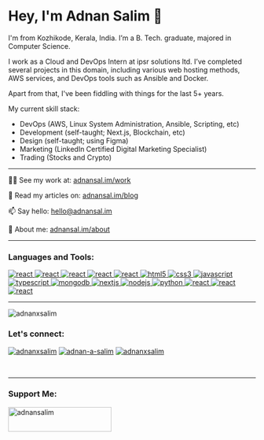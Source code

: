 <h1 align="left">Hey, I'm Adnan Salim 👋</h1>
<p align="left">I'm from Kozhikode, Kerala, India. I’m a B. Tech. graduate, majored in Computer Science.</p>
<p align="left">I work as a Cloud and DevOps Intern at ipsr solutions ltd. I’ve completed several projects in this domain, including various web hosting methods, AWS services, and DevOps tools such as Ansible and Docker.</p>
<p align="left">Apart from that, I've been fiddling with things for the last 5+ years.</p>
<p align="left">My current skill stack:</p>
<ul>
  <li>DevOps (AWS, Linux System Administration, Ansible, Scripting, etc)</li>
  <li>Development (self-taught; Next.js, Blockchain, etc)</li>
  <li>Design (self-taught; using Figma)</li>
  <li>Marketing (LinkedIn Certified Digital Marketing Specialist)</li>
  <li>Trading (Stocks and Crypto)</li>
</ul>

<hr>

👨‍💻 See my work at: [adnansal.im/work](https://adnansal.im/work)

📝 Read my articles on: [adnansal.im/blog](https://adnansal.im/blog)

📫 Say hello: [hello@adnansal.im](mailto:hello@adnansal.im)

📄 About me: [adnansal.im/about](https://adnansal.im/about)

<hr>

<h3 align="left">Languages and Tools:</h3>
<a href="https://aws.com" target="_blank" rel="noreferrer"> <img src="https://img.shields.io/badge/AWS-232F3E.svg?style=for-the-badge&logo=amazonwebservices&logoColor=white" alt="react"/> </a>
<a href="https://www.redhat.com/" target="_blank" rel="noreferrer"> <img src="https://img.shields.io/badge/Red_Hat-EE0000?style=for-the-badge&logo=redhat&logoColor=white" alt="react"/> </a>
<a href="https://www.ansible.com/" target="_blank" rel="noreferrer"> <img src="https://img.shields.io/badge/Ansible-E00?logo=ansible&logoColor=fff&style=for-the-badge" alt="react"/> </a>
<a href="https://www.docker.com/" target="_blank" rel="noreferrer"> <img src="https://img.shields.io/badge/docker-00084D?style=for-the-badge&logo=docker" alt="react"/> </a>
<a href="https://www.jenkins.io/" target="_blank" rel="noreferrer"> <img src="https://img.shields.io/badge/jenkins-1B1B22?style=for-the-badge&logo=jenkins" alt="react"/> </a>
<!-- HTML -->
<a href="https://www.w3.org/html/" target="_blank" rel="noreferrer"> <img src="https://img.shields.io/badge/HTML5-E34F26?style=for-the-badge&logo=html5&logoColor=white" alt="html5"/> </a>
<!-- CSS -->
<a href="https://www.w3schools.com/css/" target="_blank" rel="noreferrer"> <img src="https://img.shields.io/badge/CSS3-1572B6?style=for-the-badge&logo=css3&logoColor=white" alt="css3"/> </a>
<!-- JAVASCRIPT -->
<a href="https://developer.mozilla.org/en-US/docs/Web/JavaScript" target="_blank" rel="noreferrer"> <img src="https://img.shields.io/badge/JavaScript-F7DF1E?style=for-the-badge&logo=javascript&logoColor=black" alt="javascript"/> </a>
<!-- TYPESCRIPT -->
<a href="https://www.typescriptlang.org/" target="_blank" rel="noreferrer"> <img src="https://img.shields.io/badge/TypeScript-3178C6?style=for-the-badge&logo=typescript&logoColor=white" alt="typescript"/> </a>
<!-- MONGODB -->
<a href="https://www.mongodb.com/" target="_blank" rel="noreferrer"> <img src="https://img.shields.io/badge/MongoDB-4EA94B?style=for-the-badge&logo=mongodb&logoColor=white" alt="mongodb"/> </a>
<!-- NEXTJS -->
<a href="https://nextjs.org/" target="_blank" rel="noreferrer"> <img src="https://img.shields.io/badge/next.js-000000?style=for-the-badge&logo=nextdotjs&logoColor=white" alt="nextjs"/> </a>
<!-- NODEJS -->
<a href="https://nodejs.org" target="_blank" rel="noreferrer"> <img src="https://img.shields.io/badge/Node.js-43853D?style=for-the-badge&logo=node.js&logoColor=white" alt="nodejs"/> </a>
<!-- PYTHON -->
<a href="https://www.python.org" target="_blank" rel="noreferrer"> <img src="https://img.shields.io/badge/Python-3776AB?style=for-the-badge&logo=python&logoColor=white" alt="python" /> </a>
<!-- Tailwind CSS -->
<a href="https://tailwindcss.com" target="_blank" rel="noreferrer"> <img src="https://img.shields.io/badge/tailwindcss-%2338B2AC.svg?style=for-the-badge&logo=tailwind-css&logoColor=white" alt="react"/> </a>
<a href="https://wordpress.org" target="_blank" rel="noreferrer"> <img src="https://img.shields.io/badge/wordpress-3858E9?style=for-the-badge&logo=wordpress&logoColor=white" alt="react"/> </a>
<a href="https://soliditylang.org/" target="_blank" rel="noreferrer"> <img src="https://img.shields.io/badge/Solidity-2B247C?style=for-the-badge&logo=solidity" alt="react"/> </a>
</p>

<hr>

<p align="left"> <img src="https://komarev.com/ghpvc/?username=adnanxsalim&label=Profile%20Visits&color=1da1f2&style=for-the-badge" alt="adnanxsalim" /> </p>

<h3 align="left">Let's connect:</h3>
<p align="left">
<!-- TWITTER -->
<a href="https://twitter.com/adnanxsalim" target="blank"><img src="https://img.shields.io/badge/Twitter-1DA1F2?style=for-the-badge&logo=twitter&logoColor=white" alt="adnanxsalim" /></a>
<!-- LINKEDIN -->
<a href="https://www.linkedin.com/in/adnan-a-salim/" target="blank"><img src="https://img.shields.io/badge/LinkedIn-0077B5?style=for-the-badge&logo=linkedin&logoColor=white" alt="adnan-a-salim" /></a>
<!-- MEDIUM -->
<a href="https://medium.com/@adnanxsalim" target="blank"><img src="https://img.shields.io/badge/Medium-12100E?style=for-the-badge&logo=medium&logoColor=white" alt="adnanxsalim" /></a>
</p>

<!-- <p><img align="left" src="https://github-readme-stats.vercel.app/api/top-langs?username=adnanxsalim&show_icons=true&theme=dark&title_color=ededed&text_color=ededed&locale=en&layout=compact" alt="adnanxsalim" /></p> -->

<br><hr>

<h3 align="left">Support Me:</h3>
<p><a href="https://www.buymeacoffee.com/adnansalim"> <img align="left" src="https://cdn.buymeacoffee.com/buttons/v2/default-yellow.png" height="50" width="210" alt="adnansalim" /></a></p>
